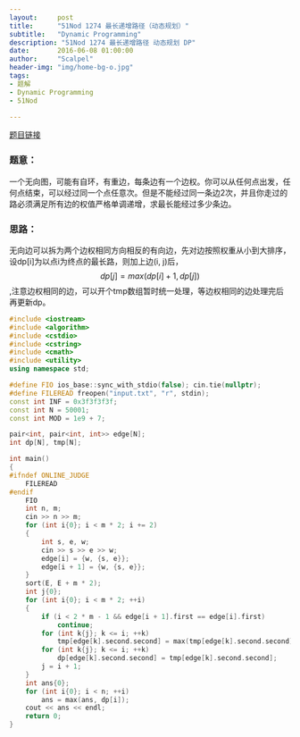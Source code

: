 ```yaml
---
layout:     post
title:      "51Nod 1274 最长递增路径（动态规划）"
subtitle:   "Dynamic Programming"
description: "51Nod 1274 最长递增路径 动态规划 DP"
date:       2016-06-08 01:00:00
author:     "Scalpel"
header-img: "img/home-bg-o.jpg"
tags:
- 题解
- Dynamic Programming
- 51Nod

---
```

[题目链接](https://www.51nod.com/onlineJudge/questionCode.html#!problemId=1274)  
### 题意：  

一个无向图，可能有自环，有重边，每条边有一个边权。你可以从任何点出发，任何点结束，可以经过同一个点任意次。但是不能经过同一条边2次，并且你走过的路必须满足所有边的权值严格单调递增，求最长能经过多少条边。  

### 思路： 
 
无向边可以拆为两个边权相同方向相反的有向边，先对边按照权重从小到大排序，设dp[i]为以点i为终点的最长路，则加上边(i, j)后，$$dp[j]=max(dp[i]+1, dp[j])$$,注意边权相同的边，可以开个tmp数组暂时统一处理，等边权相同的边处理完后再更新dp。
       
~~~cpp
#include <iostream>
#include <algorithm>
#include <cstdio>
#include <cstring>
#include <cmath>
#include <utility>
using namespace std;

#define FIO ios_base::sync_with_stdio(false); cin.tie(nullptr);
#define FILEREAD freopen("input.txt", "r", stdin);
const int INF = 0x3f3f3f3f;
const int N = 50001;
const int MOD = 1e9 + 7;

pair<int, pair<int, int>> edge[N];
int dp[N], tmp[N];

int main()
{
#ifndef ONLINE_JUDGE
    FILEREAD
#endif
    FIO
    int n, m;
    cin >> n >> m;
    for (int i{0}; i < m * 2; i += 2)
    {
        int s, e, w;
        cin >> s >> e >> w;
        edge[i] = {w, {s, e}};
        edge[i + 1] = {w, {s, e}};
    }
    sort(E, E + m * 2);
    int j{0};
    for (int i{0}; i < m * 2; ++i)
    {
        if (i < 2 * m - 1 && edge[i + 1].first == edge[i].first)
            continue;
        for (int k{j}; k <= i; ++k)
            tmp[edge[k].second.second] = max(tmp[edge[k].second.second], dp[edge[k].second.first] + 1);
        for (int k{j}; k <= i; ++k)
            dp[edge[k].second.second] = tmp[edge[k].second.second];
        j = i + 1;
    }
    int ans{0};
    for (int i{0}; i < n; ++i)
        ans = max(ans, dp[i]);
    cout << ans << endl;
    return 0;
}
~~~



